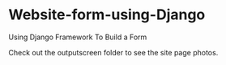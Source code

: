# Website-form-using-Django
Using Django Framework To Build a Form





Check out the outputscreen folder to see the site page photos.

